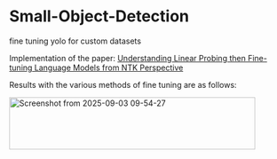 # Small-Object-Detection
fine tuning yolo for custom datasets

Implementation of the paper: [Understanding Linear Probing then Fine-tuning Language Models from NTK Perspective](https://arxiv.org/pdf/2405.16747)

Results with the various methods of fine tuning are as follows:


<img width="443" height="94" alt="Screenshot from 2025-09-03 09-54-27" src="https://github.com/user-attachments/assets/7b2b61d7-38ce-4c93-a4fa-46deafdf823c" />
